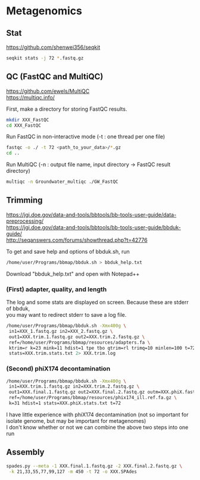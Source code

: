 # Metagenomics

## Stat
https://github.com/shenwei356/seqkit  
```zsh
seqkit stats -j 72 *.fastq.gz
```



## QC (FastQC and MultiQC)  
https://github.com/ewels/MultiQC  
https://multiqc.info/  

First, make a directory for storing FastQC results.  
```zsh
mkdir XXX_FastQC  
cd XXX_FastQC
```
Run FastQC in non-interactive mode (-t : one thread per one file)  
```zsh
fastqc -o ./ -t 72 <path_to_your_data>/*.gz  
cd ..
``` 
Run MultiQC (-n : output file name, input directory -> FastQC result directory)  
```zsh
multiqc -n Groundwater_multiqc ./GW_FastQC  
```
## Trimming
https://jgi.doe.gov/data-and-tools/bbtools/bb-tools-user-guide/data-preprocessing/  
https://jgi.doe.gov/data-and-tools/bbtools/bb-tools-user-guide/bbduk-guide/  
http://seqanswers.com/forums/showthread.php?t=42776  

To get and save help and options of bbduk.sh, run  
```zsh
/home/user/Programs/bbmap/bbduk.sh > bbduk_help.txt
```
Download "bbduk_help.txt" and open with Notepad++  


### (First) adapter, quality, and length  
The log and some stats are displayed on screen. Because these are stderr of bbduk,  
you may want to redirect stderr to save a log file.   
```zsh
/home/user/Programs/bbmap/bbduk.sh -Xmx400g \
 in1=XXX_1.fastq.gz in2=XXX_2.fastq.gz \
 out1=XXX.trim.1.fastq.gz out2=XXX.trim.2.fastq.gz \
 ref=/home/user/Programs/bbmap/resources/adapters.fa \
 ktrim=r k=23 mink=11 hdist=1 tpe tbo qtrim=rl trimq=10 minlen=100 t=72 \
 stats=XXX.trim.stats.txt 2> XXX.trim.log
```
### (Second) phiX174 decontamination
```zsh
/home/user/Programs/bbmap/bbduk.sh -Xmx400g \
 in1=XXX.trim.1.fastq.gz in2=XXX.trim.2.fastq.gz \
 out1=XXX.final.1.fastq.gz out2=XXX.final.2.fastq.gz outm=XXX.phiX.fastq.gz \
 ref=/home/user/Programs/bbmap/resources/phix174_ill.ref.fa.gz \
 k=31 hdist=1 stats=XXX.phiX.stats.txt t=72
```
I have little experience with phiX174 decontamination (not so important for isolate genome, but may be important for metagenomes)  
I don't know whether or not we can combine the above two steps into one run  

## Assembly
```zsh
spades.py --meta -1 XXX.final.1.fastq.gz -2 XXX.final.2.fastq.gz \
 -k 21,33,55,77,99,127 -m 450 -t 72 -o XXX.SPAdes
 ```
 
 
